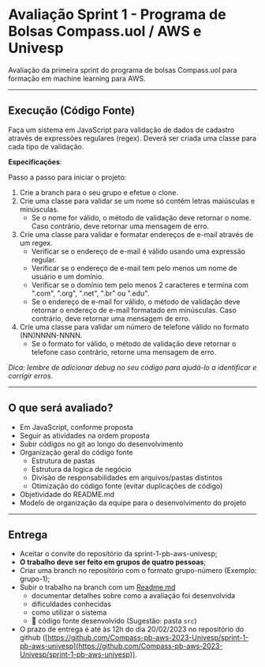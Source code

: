 # Avaliação Sprint 1 - Programa de Bolsas Compass.uol / AWS e Univesp

Avaliação da primeira sprint do programa de bolsas Compass.uol para formação em machine learning para AWS.

***

## Execução (Código Fonte)

Faça um sistema em JavaScript para validação de dados de cadastro através de expressões regulares (regex). Deverá ser criada uma classe para cada tipo de validação.

**Especificações**:

Passo a passo para iniciar o projeto:

1. Crie a branch para o seu grupo e efetue o clone.
2. Crie uma classe para validar se um nome só contêm letras maiúsculas e minúsculas.
   - Se o nome for válido, o método de validação deve retornar o nome. Caso contrário, deve retornar uma mensagem de erro.
3. Crie uma classe para validar e formatar endereços de e-mail através de um regex. 
   - Verificar se o endereço de e-mail é válido usando uma expressão regular.
   - Verificar se o endereço de e-mail tem pelo menos um nome de usuário e um domínio.
   - Verificar se o domínio tem pelo menos 2 caracteres e termina com ".com", ".org", ".net", ".br" ou ".edu".
   - Se o endereço de e-mail for válido, o método de validação  deve retornar o endereço de e-mail formatado em minúsculas. Caso contrário, deve retornar uma mensagem de erro.
4. Crie uma classe para validar um número de telefone válido no formato (NN)NNNN-NNNN. 
   - Se o formato for válido, o método de validação deve retornar o telefone caso contrário, retorne uma mensagem de erro.

*Dica: lembre de adicionar debug no seu código para ajudá-lo a identificar e corrigir erros.*


***

## O que será avaliado?

- Em JavaScript, conforme proposta
- Seguir as atividades na ordem proposta
- Subir códigos no git ao longo do desenvolvimento
- Organização geral do código fonte
  - Estrutura de pastas
  - Estrutura da logica de negócio
  - Divisão de responsabilidades em arquivos/pastas distintos
  - Otimização do código fonte (evitar duplicações de código)
- Objetividade do README.md
- Modelo de organização da equipe para o desenvolvimento do projeto

***

## Entrega

- Aceitar o convite do repositório da sprint-1-pb-aws-univesp;
- **O trabalho deve ser feito em grupos de quatro pessoas**;
- Criar uma branch no repositório com o formato grupo-número (Exemplo: grupo-1);
- Subir o trabalho na branch com um [Readme.md](README.md)
  - documentar detalhes sobre como a avaliação foi desenvolvida
  - dificuldades conhecidas
  - como utilizar o sistema
  - 🔨 código fonte desenvolvido (Sugestão: pasta `src`)
- O prazo de entrega é até às 12h do dia 20/02/2023 no repositório do github ([https://github.com/Compass-pb-aws-2023-Univesp/sprint-1-pb-aws-univesp](https://github.com/Compass-pb-aws-2023-Univesp/sprint-1-pb-aws-univesp)).
